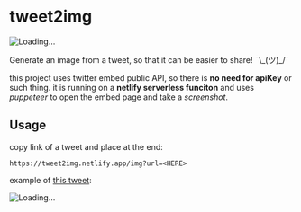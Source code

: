 # tweet2img


![Loading...](https://tweet2img.netlify.app/img?url=https://twitter.com/Twitter/status/1233065728972066817)

Generate an image from a tweet, so that it can be easier to share! ¯\\\_(ツ)_/¯

this project uses twitter embed public API, so there is **no need for apiKey** or such thing. it is running on a **netlify serverless funciton** and uses *puppeteer* to open the embed page and take a *screenshot*.

## Usage

copy link of a tweet and place at the end:

```
https://tweet2img.netlify.app/img?url=<HERE>
```

example of [this tweet](https://twitter.com/Mehdi70501002/status/1262117721090785280):

![Loading...](https://tweet2img.netlify.app/img?url=https://twitter.com/Mehdi70501002/status/1262117721090785280)

